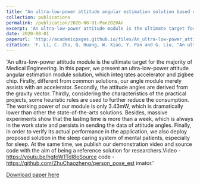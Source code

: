 ```yaml
---
title: "An ultra-low-power attitude angular estimation solution based on a single accelerator"
collection: publications
permalink: /publication/2020-08-01-Pan2020An
excerpt: 'An ultra-low-power attitude module is the ultimate target for the majority of Medical Engineering. In this paper, we present an ultra-low-power attitude angular estimation module solution, which integrates accelerator and zigbee chip. Firstly, different from common solutions, our angle module merely assists with an accelerator. Secondly, the attitude angles are derived from the gravity vector. Thirdly, considering the characteristics of the practical projects, some heuristic rules are used to further reduce the consumption. The working power of our module is only 3.43mW, which is dramatically lower than other the state-of-the-arts solutions. Besides, massive experiments show that the lasting time is more than a week, which is always in the work state and persists in sending the data of attitude angles. Finally, in order to verify its actual performance in the application, we also deploy proposed solution in the sleep caring system of mental patients, especially for sleep. At the same time, we publish our demonstration video and source code with the aim of being a reference solution for researchers.Video - https://youtu.be/hgfoW1TdI8oSource code - https://github.com/ZhuChaozheng/person_pose_est imator.'
date: 2020-08-01
paperurl: 'http://academicpages.github.io/files/An_ultra-low-power_attitude_angular_estimation_solution_based_on_a_single_accelerator.pdf'
citation: 'F. Li, C. Zhu, Q. Huang, W. Xiao, Y. Pan and G. Liu, "An ultra-low-power attitude angular estimation solution based on a single accelerator," 2020 12th International Conference on Intelligent Human-Machine Systems and Cybernetics (IHMSC), 2020, pp. 269-272, doi: 10.1109/IHMSC49165.2020.00067.'
---
```

 'An ultra-low-power attitude module is the ultimate target for the majority of Medical Engineering. In this paper, we present an ultra-low-power attitude angular estimation module solution, which integrates accelerator and zigbee chip. Firstly, different from common solutions, our angle module merely assists with an accelerator. Secondly, the attitude angles are derived from the gravity vector. Thirdly, considering the characteristics of the practical projects, some heuristic rules are used to further reduce the consumption. The working power of our module is only 3.43mW, which is dramatically lower than other the state-of-the-arts solutions. Besides, massive experiments show that the lasting time is more than a week, which is always in the work state and persists in sending the data of attitude angles. Finally, in order to verify its actual performance in the application, we also deploy proposed solution in the sleep caring system of mental patients, especially for sleep. At the same time, we publish our demonstration video and source code with the aim of being a reference solution for researchers.Video - https://youtu.be/hgfoW1TdI8oSource code - https://github.com/ZhuChaozheng/person_pose_est imator.'


[Download paper here](http://YDArk-lml.github.io/files/An_ultra-low-power_attitude_angular_estimation_solution_based_on_a_single_accelerator.pdf)
